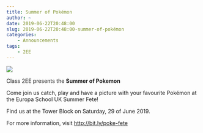 ```yaml
---
title: Summer of Pokémon
author: ~
date: 2019-06-22T20:48:00
slug: 2019-06-22T20:48:00-summer-of-pokémon
categories:
    - Announcements
tags:
    - 2EE
---
```


[![](/pokefete/poke-fete-website-medium.png)](/summer-fete-2019)

Class 2EE presents the **Summer of Pokemon**

Come join us catch, play and have a picture with your favourite Pokémon at the Europa School UK Summer Fete!

Find us at the Tower Block on Saturday, 29 of June 2019.

For more information, visit http://bit.ly/poke-fete


